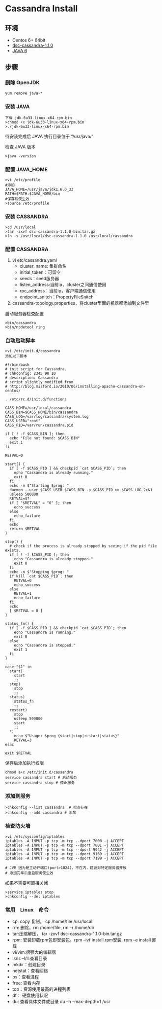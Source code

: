 Cassandra Install
=======================

## 环境
- Centos 6+ 64bit
- [dsc-cassandra-1.1.0](http://downloads.datastax.com/community/)
- [JAVA 6](http://www.oracle.com/technetwork/java/javaee/downloads/java-ee-sdk-6u3-jdk-6u29-downloads-523388.html)

## 步骤
### 删除 OpenJDK
```
yum remove java-*
```

### 安装 JAVA
```
下载 jdk-6u33-linux-x64-rpm.bin
>chmod +x jdk-6u33-linux-x64-rpm.bin
>./jdk-6u33-linux-x64-rpm.bin
```

待安装完成后 JAVA 执行目录位于 “/usr/java/"

检查 JAVA 版本
```
>java -version
```

### 配置 JAVA_HOME
```
>vi /etc/profile
#添加
JAVA_HOME=/usr/java/jdk1.6.0_33
PATH=$PATH:$JAVA_HOME/bin
#保存后使生效
>source /etc/profile
```
### 安装 CASSANDRA
```
>cd /usr/local
>tar -zxvf dsc-cassandra-1.1.0-bin.tar.gz
>ln -s /usr/local/dsc-cassandra-1.1.0 /usr/local/cassandra
```

### 配置 CASSANDRA
1. vi etc/cassandra.yaml
	- cluster_name: 集群命名 
	- initial_token：可留空 
	- seeds：seed服务器 
	- listen_address:当前ip，cluster之间通信使用 
	- rpc_address：当前ip，客户端通信使用 
	- endpoint_snitch：PropertyFileSnitch
2.	cassandra-topology.properties，将cluster里面的机器都添加到文件里

启动服务器检查配置
```
>bin/cassandra
>bin/nodetool ring
```

### 自动启动脚本
```
>vi /etc/init.d/cassandra
添加以下脚本

#!/bin/bash
# init script for Cassandra.
# chkconfig: 2345 90 10
# description: Cassandra
# script slightly modified from 
# http://blog.milford.io/2010/06/installing-apache-cassandra-on-centos/
 
. /etc/rc.d/init.d/functions
 
CASS_HOME=/usr/local/cassandra
CASS_BIN=$CASS_HOME/bin/cassandra
CASS_LOG=/var/log/cassandra/system.log
CASS_USER="root"
CASS_PID=/var/run/cassandra.pid
 
if [ ! -f $CASS_BIN ]; then
  echo "File not found: $CASS_BIN"
  exit 1
fi
 
RETVAL=0
 
start() {
  if [ -f $CASS_PID ] && checkpid `cat $CASS_PID`; then
    echo "Cassandra is already running."
    exit 0
  fi
  echo -n $"Starting $prog: "
  daemon --user $CASS_USER $CASS_BIN -p $CASS_PID >> $CASS_LOG 2>&1
  usleep 500000
  RETVAL=$?
  if [ "$RETVAL" = "0" ]; then
    echo_success
  else
    echo_failure
  fi
  echo
  return $RETVAL
}
 
stop() {
  # check if the process is already stopped by seeing if the pid file exists.
  if [ ! -f $CASS_PID ]; then
    echo "Cassandra is already stopped."
    exit 0
  fi
  echo -n $"Stopping $prog: "
  if kill `cat $CASS_PID`; then
    RETVAL=0
    echo_success
  else
    RETVAL=1
    echo_failure
  fi
  echo
  [ $RETVAL = 0 ]
}
 
status_fn() {
  if [ -f $CASS_PID ] && checkpid `cat $CASS_PID`; then
    echo "Cassandra is running."
    exit 0
  else
    echo "Cassandra is stopped."
    exit 1
  fi
}
 
case "$1" in
  start)
    start
    ;;
  stop)
    stop
    ;;
  status)
    status_fn
    ;;
  restart)
    stop
	usleep 500000
    start
    ;;
  *)
    echo $"Usage: $prog {start|stop|restart|status}"
    RETVAL=3
esac
 
exit $RETVAL

```
保存后添加执行权限
```
chmod a+x /etc/init.d/cassandra
service cassandra start # 启动服务
service cassandra stop # 停止服务
```

### 添加到服务
```
>chkconfig --list cassandra  # 检查存在
>chkconfig --add cassandra # 添加
```
### 检查防火墙
```
>vi /etc/sysconfig/iptables
iptables -A INPUT -p tcp -m tcp --dport 7000 -j ACCEPT
iptables -A INPUT -p tcp -m tcp --dport 7001 -j ACCEPT
iptables -A INPUT -p tcp -m tcp --dport 9042 -j ACCEPT
iptables -A INPUT -p tcp -m tcp --dport 9160 -j ACCEPT
iptables -A INPUT -p tcp -m tcp --dport 7199 -j ACCEPT

# JVM 因为是主动开端口(port>1024)，不在内，建议对特定服务器开放
# 添加完毕后重启服务使生效
```

如果不需要可直接关闭
```
>service iptables stop
>chkconfig --del iptables
```
### 常用　Linux　命令
- cp: copy 复制， cp /home/file ﻿/usr/local
- rm: 删除，rm /home/file, rm –r /home/dir
- tar:压缩解压， tar -zxvf dsc-cassandra-1.1.0-bin.tar.gz
- rpm: 安装卸载rpm包即安装包。rpm –ivf install.rpm安装, rpm –e install 卸载
- vi/vim:很强大的编辑器
- ls/ls –l/ll:查看目录
- mkdir：创建目录
- netstat：查看网络
- ps：查看进程
- free: 查看内存
- top：资源使用最高的进程列表
- df： 硬盘使用状况
- du: 查看具体文件或目录 du –h –max-depth=1 /usr